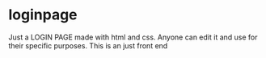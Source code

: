 # loginpage
Just a LOGIN PAGE made with html and css. Anyone can edit it and use for their specific purposes.
This is an just front end
